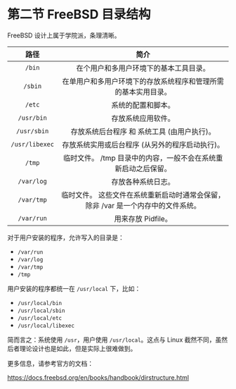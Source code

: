 # 第二节 FreeBSD 目录结构

FreeBSD 设计上属于学院派，条理清晰。

|路径|简介|
| :--------------: | :---------------------------------------------: |
| `/bin`         | 在个用户和多用户环境下的基本工具目录。                           |
| `/sbin`        | 在单用户和多用户环境下的存放系统程序和管理所需的基本实用目录。               |
| `/etc`         | 系统的配置和脚本。                                     |
| `/usr/bin`     | 存放系统应用软件。                                     |
| `/usr/sbin`    | 存放系统后台程序 和 系统工具 (由用户执行)。                      |
| `/usr/libexec` | 存放系统实用或后台程序 (从另外的程序启动执行)。                     |
| `/tmp`         | 临时文件。 /tmp 目录中的内容，一般不会在系统重新启动之后保留。            |
| `/var/log`     | 存放各种系统日志。                                     |
| `/var/tmp`     | 临时文件。 这些文件在系统重新启动时通常会保留， 除非 /var 是一个内存中的文件系统。 |
| `/var/run`     | 用来存放 Pidfile。                                 |

对于用户安装的程序，允许写入的目录是：

* `/var/run`
* `/var/log`
* `/var/tmp`
* `/tmp`

用户安装的程序都统一在 `/usr/local` 下，比如：

* `/usr/local/bin`
* `/usr/local/sbin`
* `/usr/local/etc`
* `/usr/local/libexec`

简而言之：系统使用 `/usr`，用户使用 `/usr/local`。这点与 Linux 截然不同，虽然后者理论设计也是如此，但是实际上很难做到。

更多信息，请参考官方的文档：

https://docs.freebsd.org/en/books/handbook/dirstructure.html
